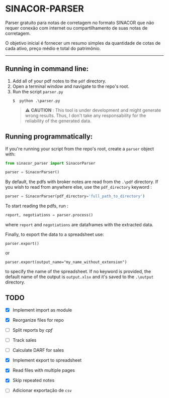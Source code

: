 # SINACOR-PARSER
Parser gratuito para notas de corretagem no formato SINACOR que não requer conexão com internet ou compartilhamento de suas notas de corretagem.

O objetivo inicial é fornecer um resumo simples da quantidade de cotas de cada ativo, preço médio e total do patrimônio.

---

## Running in command line:

1. Add all of your pdf notes to the `pdf` directory. 
2. Open a terminal window and navigate to the repo's root.
3. Run the script `parser.py`
    ```shell
    $  python .\parser.py
    ```
    > :warning: **CAUTION** : This tool is under development and might generate wrong results. Thus, I don't take any responsability for the reliability of the generated data.

## Running programmatically:

If you're running your script from the repo's root, create a `parser` object with:
```python
from sinacor_parser import SinacorParser

parser = SinacorParser()
```

By default, the pdfs with broker notes are read from the `.\pdf` directory. If you wish to read from anywhere else, use the `pdf_directory` keyword :

```python
parser = SinacorParser(pdf_directory='full_path_to_directory')
```

To start reading the pdfs, run :

```python
report, negotiations = parser.process()
```

where `report` and `negotiations` are dataframes with the extracted data.

Finally, to export the data to a spreadsheet use:

```
parser.export()
```

 or

```
parser.export(output_name="my_name_without_extension")
```

to specify the name of the spreadsheet. If no keyword is provided, the default name of the output is `output.xlsx` and it's saved to the `.\output` directory.

## TODO
- [x] Implement import as module
- [x] Reorganize files for repo
- [ ] Split reports by *cpf*
- [ ] Track sales
- [ ] Calculate DARF for sales
- [x] Implement export to spreadsheet
- [x] Read files with multiple pages
- [x] Skip repeated notes
- [ ] Adicionar exportação de `csv` 

